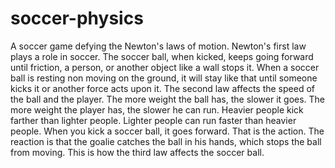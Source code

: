 # soccer-physics
A soccer game defying the Newton's laws of motion.
Newton's first law plays a role in soccer. The soccer ball, when kicked, keeps going forward until friction, a person, or another object like a wall stops it. When a soccer ball is resting non moving on the ground, it will stay like that until someone kicks it or another force acts upon it.
The second law affects the speed of the ball and the player. The more weight the ball has, the slower it goes. The more weight the player has, the slower he can run. Heavier people kick farther than lighter people. Lighter people can run faster than heavier people.
When you kick a soccer ball, it goes forward. That is the action. The reaction is that the goalie catches the ball in his hands, which stops the ball from moving. This is how the third law affects the soccer ball.
